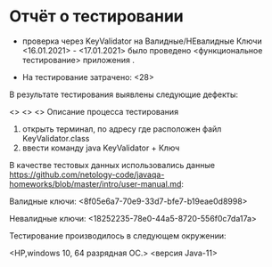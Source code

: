 # Отчёт о тестировании <KeyValidator>
* проверка через KeyValidator на Валидные/НЕвалидные Ключи
<16.01.2021> - <17.01.2021> было проведено <функциональное тестирование> приложения <KeyValidator>.

* На тестирование затрачено: <28>

В результате тестирования выявлены следующие дефекты:

<>
<>
<>
Описание процесса тестирования
1. открыть терминал, по адресу где расположен файл KeyValidator.class
2. ввести команду java KeyValidator + Ключ


В качестве тестовых данных использовались данные <https://github.com/netology-code/javaqa-homeworks/blob/master/intro/user-manual.md>:

Валидные ключи:
<8f05e6a7-70e9-33d7-bfe7-b19eae0d8998>
<b295bc63-9f03-3b4b-af80-969b39f8c262>
<c19a8cf9-5c3a-37c5-b7f3-d16d38a0c180>

Невалидные ключи:
<18252235-78e0-44a5-8720-556f0c7da17a>
<e66075b6-ddad-445e-baf6-161b3289522b>
<b6d53250-f07e-4352-a293-6102ddf7f1ca>
<c2bc778a-1cb9-46c6-b435-0489649d2a42>

Тестирование производилось в следующем окружении:

<HP,windows 10, 64 разрядная ОС.>
<версия Java-11>
